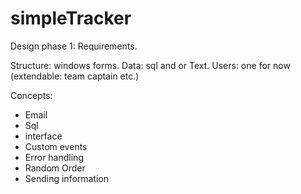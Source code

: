# simpleTracker
Design phase 1: Requirements.


Structure: windows forms.
Data: sql and or Text.
Users: one for now (extendable: team captain etc.)

Concepts:
  - Email
  - Sql
  - interface
  - Custom events
  - Error handling
  - Random Order
  - Sending information
